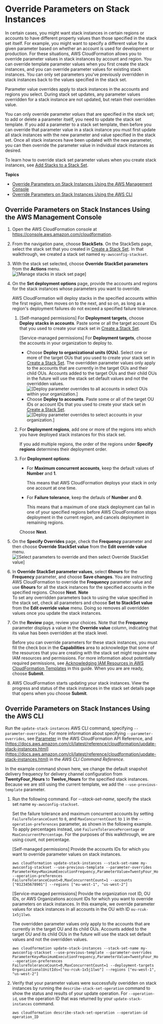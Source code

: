 # Override Parameters on Stack Instances<a name="stackinstances-override"></a>

In certain cases, you might want stack instances in certain regions or accounts to have different property values than those specified in the stack set itself\. For example, you might want to specify a different value for a given parameter based on whether an account is used for development or production\. For these situations, AWS CloudFormation allows you to override parameter values in stack instances by account and region\. You can override template parameter values when you first create the stack instances, and you can override parameter values for existing stack instances\. You can only set parameters you've previously overridden in stack instances back to the values specified in the stack set\.

Parameter value overrides apply to stack instances in the accounts and regions you select\. During stack set updates, any parameter values overridden for a stack instance are not updated, but retain their overridden value\. 

You can only override parameter *values* that are specified in the stack set; to add or delete a parameter itself, you need to update the stack set template\. If you add a parameter to a stack set template, then before you can override that parameter value in a stack instance you must first update all stack instances with the new parameter and value specified in the stack set\. Once all stack instances have been updated with the new parameter, you can then override the parameter value in individual stack instances as desired\.

To learn how to override stack set parameter values when you create stack instances, see [Add Stacks to a Stack Set](stackinstances-create.md)\.

**Topics**
+ [Override Parameters on Stack Instances Using the AWS Management Console](#stackinstances-override-console)
+ [Override Parameters on Stack Instances Using the AWS CLI](#stackinstances-override-cli)

## Override Parameters on Stack Instances Using the AWS Management Console<a name="stackinstances-override-console"></a>

1. Open the AWS CloudFormation console at [https://console\.aws\.amazon\.com/cloudformation](https://console.aws.amazon.com/cloudformation/)\.

1. From the navigation pane, choose **StackSets**\. On the StackSets page, select the stack set that you created in [Create a Stack Set](stacksets-getting-started-create.md)\. In that walkthrough, we created a stack set named `my-awsconfig-stackset`\.

1. With the stack set selected, choose **Override StackSet parameters** from the **Actions** menu\.  
![\[Manage stacks in stack set page\]](http://docs.aws.amazon.com/AWSCloudFormation/latest/UserGuide/images/console-stacksets-action-override-parameters.png)

1. On the **Set deployment options** page, provide the accounts and regions for the stack instances whose parameters you want to override\. 

   AWS CloudFormation will deploy stacks in the specified accounts within the first region, then moves on to the next, and so on, as long as a region's deployment failures do not exceed a specified failure tolerance\.

   1. \[Self\-managed permissions\] For **Deployment targets**, choose **Deploy stacks in accounts**\. Paste some or all the target account IDs that you used to create your stack set in [Create a Stack Set](stacksets-getting-started-create.md)\.

      \[Service\-managed permissions\] For **Deployment targets**, choose the accounts in your organization to deploy to\. 
      + Choose **Deploy to organizational units \(OUs\)**\. Select one or more of the target OUs that you used to create your stack set in [Create a Stack Set](stacksets-getting-started-create.md)\. The overridden parameter values only apply to the accounts that are currently in the target OUs and their child OUs\. Accounts added to the target OUs and their child OUs in the future will use the stack set default values and not the overridden values\.  
![\[Deploy parameter overrides to all accounts in select OUs within your organization.\]](http://docs.aws.amazon.com/AWSCloudFormation/latest/UserGuide/images/console-stackset-deploy-param-overrides-to-ous.png)
      + Choose **Deploy to accounts**\. Paste some or all of the target OU IDs or account IDs that you used to create your stack set in [Create a Stack Set](stacksets-getting-started-create.md)\.  
![\[Deploy parameter overrides to select accounts in your organization.\]](http://docs.aws.amazon.com/AWSCloudFormation/latest/UserGuide/images/console-stackset-deploy-param-overrides-to-accounts.png)

   1. For **Deployment regions**, add one or more of the regions into which you have deployed stack instances for this stack set\. 

      If you add multiple regions, the order of the regions under **Specify regions** determines their deployment order\.

   1. For **Deployment options**: 
      + For **Maximum concurrent accounts**, keep the default values of **Number** and **1**\.

        This means that AWS CloudFormation deploys your stack in only one account at one time\.
      + For **Failure tolerance**, keep the defauls of **Number** and **0**\.

        This means that a maximum of one stack deployment can fail in one of your specified regions before AWS CloudFormation stops deployment in the current region, and cancels deployment in remaining regions\.

      Choose **Next**\.

1. On the **Specify Overrides** page, check the **Frequency** parameter and then choose **Override StackSet value** from the **Edit override value** menu\.  
![\[Select parameters to override and then select Override StackSet value\]](http://docs.aws.amazon.com/AWSCloudFormation/latest/UserGuide/images/console-stackset-override-parameters-edit-value.png)

1. In **Override StackSet parameter values**, select **6hours** for the **Frequency** parameter, and choose **Save changes**\. You are instructing AWS CloudFormation to override the **Frequency** parameter value and use **6hours** for all the stack instances for the specified accounts in the specified regions\. Choose **Next**\.
**Note**  
To set any overridden parameters back to using the value specified in the stack set, check all parameters and choose **Set to StackSet value** from the **Edit override value** menu\. Doing so removes all overridden values once you update the stack instances\.

1. On the **Review** page, review your choices\. Note that the **Frequency** parameter displays a value in the **Override value** column, indicating that its value has been overridden at the stack level\.

   Before you can override parameters for these stack instances, you must fill the check box in the **Capabilities** area to acknowledge that some of the resources that you are creating with the stack set might require new IAM resources and permissions\. For more information about potentially required permissions, see [Acknowledging IAM Resources in AWS CloudFormation Templates](http://docs.aws.amazon.com/AWSCloudFormation/latest/UserGuide/using-iam-template.html#using-iam-capabilities) in this guide\. When you are are ready, choose **Submit**\.

1. AWS CloudFormation starts updating your stack instances\. View the progress and status of the stack instances in the stack set details page that opens when you choose **Submit**\. 

## Override Parameters on Stack Instances Using the AWS CLI<a name="stackinstances-override-cli"></a>

Run the `update-stack-instances` AWS CLI command, specifying `--parameter-overrides`\. For more information about specifying `--parameter-overrides`, see [Parameter](https://docs.aws.amazon.com/AWSCloudFormation/latest/APIReference/API_Parameter.html) in the AWS CloudFormation API Reference, and [https://docs.aws.amazon.com/cli/latest/reference/cloudformation/update-stack-instances.html](https://docs.aws.amazon.com/cli/latest/reference/cloudformation/update-stack-instances.html) in the *AWS CLI Command Reference*\.

In the example command shown here, we change the default snapshot delivery frequency for delivery channel configuration from **TwentyFour\_Hours** to **Twelve\_Hours** for the specified stack instances\. Because we are still using the current template, we add the `--use-previous-template` parameter\.

1. Run the following command\. For *\-\-stack\-set\-name*, specify the stack set name `my-awsconfig-stackset`\.

   Set the failure tolerance and maximum concurrent accounts by setting `FailureToleranceCount` to `0`, and `MaxConcurrentCount` to `1` in the `--operation-preferences` parameter, as shown in the following example\. To apply percentages instead, use `FailureTolerancePercentage` or `MaxConcurrentPercentage`\. For the purposes of this walkthrough, we are using count, not percentage\.

   \[Self\-managed permissions\] Provide the accounts IDs for which you want to override parameter values on stack instances\.

   ```
   aws cloudformation update-stack-instances --stack-set-name my-awsconfig-stackset --use-previous-template --parameter-overrides ParameterKey=MaximumExecutionFrequency,ParameterValue=TwentyFour_Hours\\,Twelve_Hours --operation-preferences FailureToleranceCount=0,MaxConcurrentCount=1 --accounts ["012345678901"] --regions ["eu-west-1", "us-west-2"]
   ```

   \[Service\-managed permissions\] Provide the organization root ID, OU IDs, or AWS Organizations account IDs for which you want to override parameters on stack instances\. In this example, we override parameter values for stack instances in all accounts in the OU with ID `ou-rcuk-1x5j1lwo`\.

   The overridden parameter values only apply to the accounts that are currently in the target OU and its child OUs\. Accounts added to the target OU and its child OUs in the future will use the stack set default values and not the overridden values\.

   ```
   aws cloudformation update-stack-instances --stack-set-name my-awsconfig-stackset --use-previous-template --parameter-overrides ParameterKey=MaximumExecutionFrequency,ParameterValue=TwentyFour_Hours\\,Twelve_Hours --operation-preferences FailureToleranceCount=0,MaxConcurrentCount=1 --deployment-targets OrganizationalUnitIds=["ou-rcuk-1x5j1lwo"] --regions ["eu-west-1", "us-west-2"]
   ```

1. Verify that your parameter values were successfully overidden on stack instances by running the `describe-stack-set-operation` command to show the status and results of your update operation\. For `--operation-id`, use the operation ID that was returned by your `update-stack-instances` command\.

   ```
   aws cloudformation describe-stack-set-operation --operation-id operation_ID
   ```